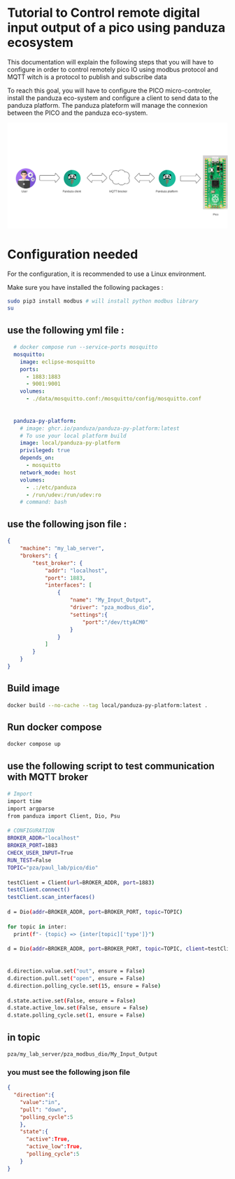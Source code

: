 # Tutorial to Control remote digital input output of a pico using panduza ecosystem

This documentation will explain the following steps that you will have to configure in order to control remotely 
pico IO using modbus protocol and MQTT witch is a protocol to publish and subscribe data

To reach this goal, you will have to configure the PICO micro-controler, install the panduza eco-system and configure a client 
to send data to the panduza platform. The panduza plateform will manage the connexion between the PICO and the panduza eco-system.

![](_media/description.png)

# Configuration needed

For the configuration, it is recommended to use a Linux environment.

Make sure you have installed the following packages : 

```bash
sudo pip3 install modbus # will install python modbus library
su
```


## use the following yml file :

```yml
  # docker compose run --service-ports mosquitto
  mosquitto:
    image: eclipse-mosquitto
    ports:
      - 1883:1883
      - 9001:9001
    volumes:
      - ./data/mosquitto.conf:/mosquitto/config/mosquitto.conf


  panduza-py-platform:
    # image: ghcr.io/panduza/panduza-py-platform:latest
    # To use your local platform build
    image: local/panduza-py-platform
    privileged: true
    depends_on:
      - mosquitto
    network_mode: host
    volumes:
      - .:/etc/panduza
      - /run/udev:/run/udev:ro
    # command: bash
```

## use the following json file :

```json
{
    "machine": "my_lab_server",
    "brokers": {
        "test_broker": {
            "addr": "localhost",
            "port": 1883,
            "interfaces": [
                {
                    "name": "My_Input_Output",
                    "driver": "pza_modbus_dio",
                    "settings":{
                        "port":"/dev/ttyACM0"
                    }
                }
            ]
        }
    }
}

```

## Build image

```bash
docker build --no-cache --tag local/panduza-py-platform:latest . 

```
## Run docker compose

```bash
docker compose up
```
## use the following script to test communication with MQTT broker
```bash
# Import
import time 
import argparse
from panduza import Client, Dio, Psu

# CONFIGURATION
BROKER_ADDR="localhost"
BROKER_PORT=1883
CHECK_USER_INPUT=True
RUN_TEST=False
TOPIC="pza/paul_lab/pico/dio"

testClient = Client(url=BROKER_ADDR, port=1883)
testClient.connect()
testClient.scan_interfaces()

d = Dio(addr=BROKER_ADDR, port=BROKER_PORT, topic=TOPIC)

for topic in inter:
  print(f"- {topic} => {inter[topic]['type']}")

d = Dio(addr=BROKER_ADDR, port=BROKER_PORT, topic=TOPIC, client=testClient)


d.direction.value.set("out", ensure = False)
d.direction.pull.set("open", ensure = False)
d.direction.polling_cycle.set(15, ensure = False)

d.state.active.set(False, ensure = False)
d.state.active_low.set(False, ensure = False)
d.state.polling_cycle.set(1, ensure = False)

```

## in topic 
```bash
pza/my_lab_server/pza_modbus_dio/My_Input_Output
```

### you must see the following json file

```json
{
  "direction":{
    "value":"in",
    "pull": "down", 
    "polling_cycle":5
    },
    "state":{
      "active":True,
      "active_low":True,
      "polling_cycle":5
    }  
}
```


